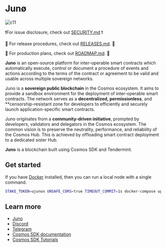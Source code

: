 # Junø

![c11](https://user-images.githubusercontent.com/79812965/131373443-5ff0d9f6-2e2a-41bd-8347-22ac4983e625.jpg)

❗️For issue disclosure, check out [SECURITY.md](./SECURITY.md) ❗️

🚀 For release procedures, check out [RELEASES.md](./RELEASES.md). 🚀

📄 For production plans, check out [ROADMAP.md](./ROADMAP.md). 📄

**Juno** is an open-source platform for inter-operable smart contracts which
automatically execute, control or document a procedure of events and actions
according to the terms of the contract or agreement to be valid and usable
across multiple sovereign networks.

Juno is a **sovereign public blockchain** in the Cosmos ecosystem. It aims to
provide a sandbox environment for the deployment of inter-operable smart
contracts. The network serves as a **decentralized, permissionless**, and
\*\*censorship-resistant zone for developers to efficiently and securely launch
application-specific smart contracts.

Juno originates from a **community-driven initiative**, prompted by developers,
validators and delegators in the Cosmos ecosystem. The common vision is to
preserve the neutrality, performance, and reliability of the Cosmos Hub. This is
achieved by offloading smart contract deployment to a dedicated sister Hub.

**Juno** is a blockchain built using Cosmos SDK and Tendermint.

## Get started

If you have [Docker](https://www.docker.com/) installed, then you can run a
local node with a single command.

```bash
STAKE_TOKEN=ujunox UNSAFE_CORS=true TIMEOUT_COMMIT=1s docker-compose up
```

## Learn more

- [Juno](https://junonetwork.io)
- [Discord](https://discord.gg/QcWPfK4gJ2)
- [Telegram](https://t.me/JunoNetwork)
- [Cosmos SDK documentation](https://docs.cosmos.network)
- [Cosmos SDK Tutorials](https://tutorials.cosmos.network)
